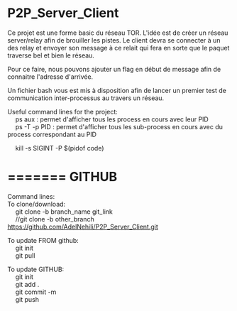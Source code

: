 # P2P_Server_Client
Ce projet est une forme basic du réseau TOR. L'idée est de créer un réseau server/relay afin de brouiller les pistes. Le client devra se connecter à un des relay et envoyer son message à ce relait qui fera en sorte que le paquet traverse bel et bien le réseau.<br />

Pour ce faire, nous pouvons ajouter un flag en début de message afin de connaitre l'adresse d'arrivée.<br />

Un fichier bash vous est mis à disposition afin de lancer un premier test de communication inter-processus au travers un réseau.<br />

Useful command lines for the project:<br />
&emsp; ps aux : permet d'afficher tous les process en cours avec leur PID<br />
&emsp;	ps -T -p PID : permet d'afficher tous les sub-process en cours avec du process correspondant au PID<br />

&emsp; kill -s SIGINT -P $(pidof code)<br />


=======
GITHUB
=======
Command lines: <br />
To clone/download: <br />
&emsp;	git clone -b branch_name git_link <br />
&emsp;	//git clone -b other_branch https://github.com/AdelNehili/P2P_Server_Client.git <br />


To update FROM github:<br />
&emsp;	git init <br />
&emsp;	git pull <br />


To update GITHUB: <br />
&emsp;	git init <br />
&emsp;	git add . <br />
&emsp;	git commit -m <br />
&emsp;	git push <br />


